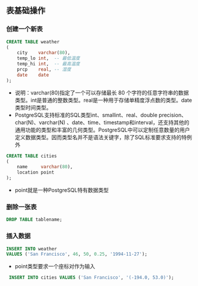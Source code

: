 ## 表基础操作

### 创建一个新表

```sql
CREATE TABLE weather
(
    city    varchar(80),
    temp_lo int,  -- 最低温度
    temp_hi int,  -- 最高温度
    prcp    real, -- 湿度
    date    date
);
```

- 说明：varchar(80)指定了一个可以存储最长 80 个字符的任意字符串的数据类型。int是普通的整数类型。real是一种用于存储单精度浮点数的类型。date类型时间类型。
- PostgreSQL支持标准的SQL类型int、smallint、real、double precision、char(N)、varchar(N)
  、date、time、timestamp和interval，还支持其他的通用功能的类型和丰富的几何类型。PostgreSQL中可以定制任意数量的用户定义数据类型。因而类型名并不是语法关键字，除了SQL标准要求支持的特例外

```sql
CREATE TABLE cities
(
    name     varchar(80),
    location point
);
```

- point就是一种PostgreSQL特有数据类型

### 删除一张表

```sql
DROP TABLE tablename;
```

### 插入数据
```sql
INSERT INTO weather
VALUES ('San Francisco', 46, 50, 0.25, '1994-11-27');
```

- point类型要求一个座标对作为输入
```sql
 INSERT INTO cities VALUES ('San Francisco', '(-194.0, 53.0)');
 ```